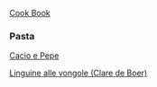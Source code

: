 [Cook Book](https://github.com/vmsmith/CookBook/blob/master/README.md)  

### Pasta  

[Cacio e Pepe](https://github.com/vmsmith/CookBook/blob/master/pasta_cacio-e-pepe.md)  

[Linguine alle vongole (Clare de Boer)](https://github.com/vmsmith/CookBook/blob/master/pasta_linguine_with_clams.md)  
